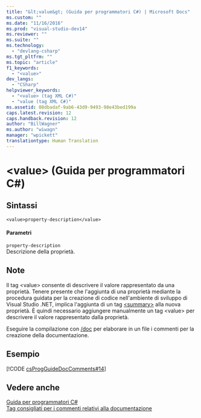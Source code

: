 ```yaml
---
title: "&lt;value&gt; (Guida per programmatori C#) | Microsoft Docs"
ms.custom: ""
ms.date: "11/16/2016"
ms.prod: "visual-studio-dev14"
ms.reviewer: ""
ms.suite: ""
ms.technology: 
  - "devlang-csharp"
ms.tgt_pltfrm: ""
ms.topic: "article"
f1_keywords: 
  - "<value>"
dev_langs: 
  - "CSharp"
helpviewer_keywords: 
  - "<value> (tag XML C#)"
  - "value (tag XML C#)"
ms.assetid: 08dbadaf-9ab6-43d9-9493-98e43bed199a
caps.latest.revision: 12
caps.handback.revision: 12
author: "BillWagner"
ms.author: "wiwagn"
manager: "wpickett"
translationtype: Human Translation
---
```

# &lt;value&gt; (Guida per programmatori C#)
## Sintassi  
  
```  
<value>property-description</value>  
```  
  
#### Parametri  
 `property-description`  
 Descrizione della proprietà.  
  
## Note  
 Il tag \<value\> consente di descrivere il valore rappresentato da una proprietà.  Tenere presente che l'aggiunta di una proprietà mediante la procedura guidata per la creazione di codice nell'ambiente di sviluppo di Visual Studio .NET, implica l'aggiunta di un tag [\<summary\>](../../../csharp/programming-guide/xmldoc/summary.md) alla nuova proprietà.  È quindi necessario aggiungere manualmente un tag \<value\> per descrivere il valore rappresentato dalla proprietà.  
  
 Eseguire la compilazione con [\/doc](../../../csharp/language-reference/compiler-options/doc-compiler-option.md) per elaborare in un file i commenti per la creazione della documentazione.  
  
## Esempio  
 [!CODE [csProgGuideDocComments#14](../CodeSnippet/VS_Snippets_VBCSharp/csProgGuideDocComments#14)]  
  
## Vedere anche  
 [Guida per programmatori C\#](../../../csharp/programming-guide/index.md)   
 [Tag consigliati per i commenti relativi alla documentazione](../../../csharp/programming-guide/xmldoc/recommended-tags-for-documentation-comments.md)